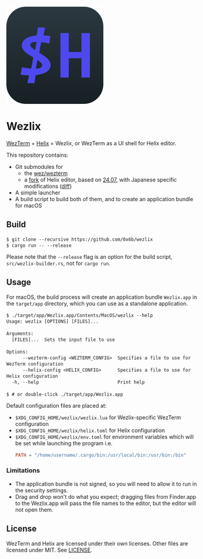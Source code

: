 ![logo](resources/icon_256x256.png)

# Wezlix

[WezTerm](https://wezfurlong.org/wezterm/) + [Helix](https://helix-editor.com/) = Wezlix, or WezTerm as a UI shell for Helix editor.

This repository contains:

- Git submodules for
  - the [wez/wezterm](https://github.com/wez/wezterm/)
  - a [fork](https://github.com/0x6b/helix) of Helix editor, based on [24.07](https://github.com/helix-editor/helix/releases/tag/24.07), with Japanese specific modifications ([diff](https://github.com/helix-editor/helix/compare/24.07...0x6b:helix:japanese-word-boundary))
- A simple launcher
- A build script to build both of them, and to create an application bundle for macOS

## Build

```
$ git clone --recursive https://github.com/0x6b/wezlix
$ cargo run -- --release
```

Please note that the `--release` flag is an option for the build script, `src/wezlix-builder.rs`, not for `cargo run`.

## Usage

For macOS, the build process will create an application bundle `Wezlix.app` in the `target/app` directory, which you can use as a standalone application.

```console
$ ./target/app/Wezlix.app/Contents/MacOS/wezlix --help
Usage: wezlix [OPTIONS] [FILES]...

Arguments:
  [FILES]...  Sets the input file to use

Options:
      --wezterm-config <WEZTERM_CONFIG>  Specifies a file to use for WezTerm configuration
      --helix-config <HELIX_CONFIG>      Specifies a file to use for Helix configuration
  -h, --help                             Print help

$ # or double-click ./target/app/Wezlix.app
```

Default configuration files are placed at:

- `$XDG_CONFIG_HOME/wezlix/wezlix.lua` for Wezlix-specific WezTerm configuration
- `$XDG_CONFIG_HOME/wezlix/helix.toml` for Helix configuration
- `$XDG_CONFIG_HOME/wezlix/env.toml` for environment variables which will be set while launching the program i.e.
  ```toml
  PATH = "/home/username/.cargo/bin:/usr/local/bin:/usr/bin:/bin"
  ```

### Limitations

- The application bundle is not signed, so you will need to allow it to run in the security settings.
- Drag and drop won't do what you expect; dragging files from Finder.app to the Wezlix.app will pass the file names to the editor, but the editor will not open them.

## License

WezTerm and Helix are licensed under their own licenses. Other files are licensed under MIT. See [LICENSE](LICENSE).
